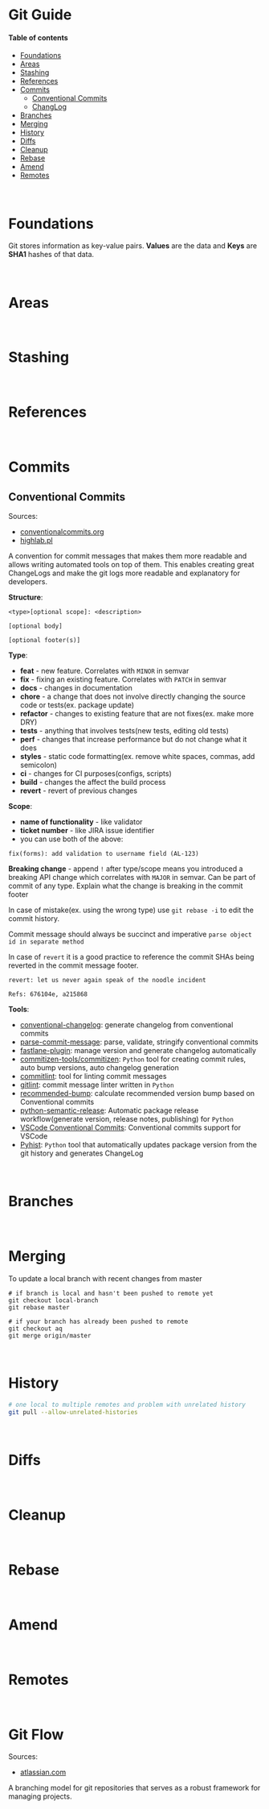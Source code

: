 # Git Guide

#### Table of contents

* [Foundations](#foundations)
* [Areas](#areas)
* [Stashing](#stashing)
* [References](#references)
* [Commits](#commits)
    * [Conventional Commits](#conventional-commits)
    * [ChangLog](#changlog)
* [Branches](#branches)
* [Merging](#merging)
* [History](#history)
* [Diffs](#diffs)
* [Cleanup](#cleanup)
* [Rebase](#rebase)
* [Amend](#rebase)
* [Remotes](#remotes)

&nbsp;
# Foundations
Git stores information as key-value pairs. __Values__ are the data and __Keys__ are __SHA1__ hashes of that data.




&nbsp;
# Areas





&nbsp;
# Stashing





&nbsp;
# References





&nbsp;
# Commits


## Conventional Commits
Sources:
* [conventionalcommits.org](https://www.conventionalcommits.org/en/v1.0.0/)
* [highlab.pl](https://highlab.pl/conventional-commits/?fbclid=IwAR0qFUmzUAV9zupuzcYMsN3AR3qC8Q-XJ1D7kyKEAU5xGzfx8VFbxsLTqsE)

A convention for commit messages that makes them more readable and allows writing automated tools on top of them. This enables creating great ChangeLogs and make the git logs more readable and explanatory for developers.

__Structure__:
```
<type>[optional scope]: <description>

[optional body]

[optional footer(s)]
```

__Type__:
* __feat__ - new feature. Correlates with `MINOR` in semvar
* __fix__ - fixing an existing feature. Correlates with `PATCH` in semvar
* __docs__ - changes in documentation
* __chore__ - a change that does not involve directly changing the source code or tests(ex. package update)
* __refactor__ - changes to existing feature that are not fixes(ex. make more DRY)
* __tests__ - anything that involves tests(new tests, editing old tests)
* __perf__ - changes that increase performance but do not change what it does
* __styles__ - static code formatting(ex. remove white spaces, commas, add semicolon)
* __ci__ - changes for CI purposes(configs, scripts)
* __build__ - changes the affect the build process
* __revert__ - revert of previous changes

__Scope__:
* __name of functionality__ - like validator
* __ticket number__ - like JIRA issue identifier
* you can use both of the above:
```
fix(forms): add validation to username field (AL-123)
```

__Breaking change__ - append `!` after type/scope means you introduced a breaking API change which correlates with `MAJOR` in semvar. Can be part of commit of any type. Explain what the change is breaking in the commit footer

In case of mistake(ex. using the wrong type) use `git rebase -i` to edit the commit history.

Commit message should always be succinct and imperative `parse object id in separate method`

In case of `revert` it is a good practice to reference the commit SHAs being reverted in the commit message footer.
```
revert: let us never again speak of the noodle incident

Refs: 676104e, a215868
```

__Tools__: 
* [conventional-changelog](https://github.com/conventional-changelog/conventional-changelog): generate changelog from conventional commits
* [parse-commit-message](https://npmjs.com/package/parse-commit-message): parse, validate, stringify conventional commits
* [fastlane-plugin](https://github.com/xotahal/fastlane-plugin-semantic_release): manage version and generate changelog automatically
* [commitizen-tools/commitizen](https://github.com/commitizen-tools/commitizen): `Python` tool for creating commit rules, auto bump versions, auto changelog generation
* [commitlint](https://github.com/conventional-changelog/commitlint): tool for linting commit messages
* [gitlint](https://github.com/jorisroovers/gitlint): commit message linter written in `Python`
* [recommended-bump](https://www.npmjs.com/package/recommended-bump): calculate recommended version bump based on Conventional commits
* [python-semantic-release](https://github.com/relekang/python-semantic-release): Automatic package release workflow(generate version, release notes, publishing) for `Python`
* [VSCode Conventional Commits](https://marketplace.visualstudio.com/items?itemName=vivaxy.vscode-conventional-commits): Conventional commits support for VSCode
* [Pyhist](https://github.com/jgoodman8/pyhist): `Python` tool that automatically updates package version from the git history and generates ChangeLog

&nbsp;
# Branches





&nbsp;
# Merging

To update a local branch with recent changes from master
``` shell
# if branch is local and hasn't been pushed to remote yet
git checkout local-branch
git rebase master

# if your branch has already been pushed to remote
git checkout aq
git merge origin/master
```




&nbsp;
# History


```bash
# one local to multiple remotes and problem with unrelated history
git pull --allow-unrelated-histories
```



&nbsp;
# Diffs





&nbsp;
# Cleanup





&nbsp;
# Rebase





&nbsp;
# Amend





&nbsp;
# Remotes


&nbsp;
# Git Flow
Sources:
* [atlassian.com](https://www.atlassian.com/git/tutorials/comparing-workflows/gitflow-workflow)

A branching model for git repositories that serves as a robust framework for managing projects.



